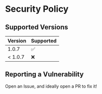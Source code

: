 # Security Policy

## Supported Versions

| Version | Supported          |
| ------- | ------------------ |
| 1.0.7   | :white_check_mark: |
| < 1.0.7   | :x:                |

## Reporting a Vulnerability

Open an Issue, and ideally open a PR to fix it!
